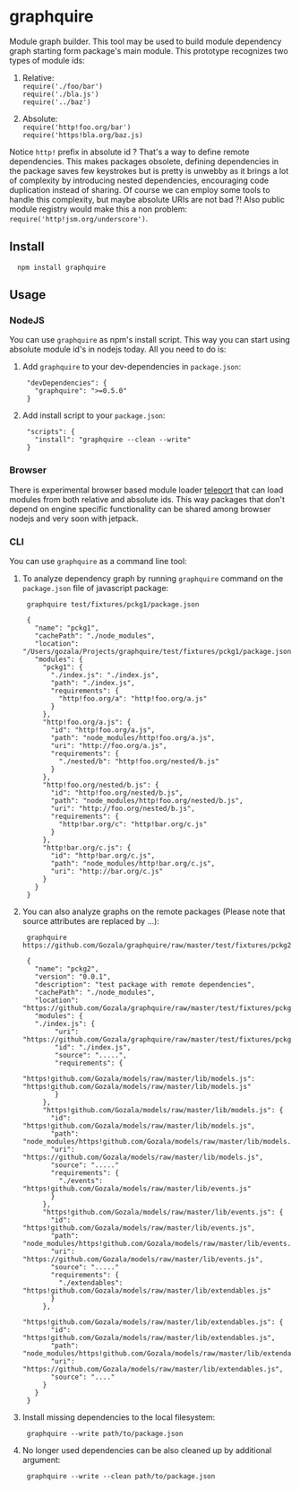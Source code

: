 # graphquire #

Module graph builder. This tool may be used to build module dependency graph
starting form package's main module. This prototype recognizes two types of
module ids:

  1. Relative:  
     `require('./foo/bar')`  
     `require('./bla.js')`  
     `require('../baz')`

  2. Absolute:  
     `require('http!foo.org/bar')`  
     `require('https!bla.org/baz.js)`

Notice `http!` prefix in absolute id ? That's a way to define remote
dependencies. This makes packages obsolete, defining dependencies in the package
saves few keystrokes but is pretty is unwebby as it brings a lot of complexity
by introducing nested dependencies, encouraging code duplication instead of
sharing. Of course we can employ some tools to handle this complexity, but
maybe absolute URIs are not bad ?! Also public module registry would make this
a non problem: `require('http!jsm.org/underscore')`.


## Install ##

      npm install graphquire

## Usage ##

### NodeJS ##

You can use `graphquire` as npm's install script. This way you can start using
absolute module id's in nodejs today. All you need to do is:

1. Add `graphquire` to your dev-dependencies in `package.json`:

        "devDependencies": {
          "graphquire": ">=0.5.0"
        }

2. Add install script to your `package.json`:

        "scripts": {
          "install": "graphquire --clean --write"
        }

### Browser ###

There is experimental browser based module loader
[teleport](https://github.com/Gozala/teleport/blob/experimental/npm-1.x.x/teleport.js)
that can load modules from both relative and absolute ids. This way packages
that don't depend on engine specific functionality can be shared among browser
nodejs and very soon with jetpack.

### CLI ###

You can use `graphquire` as a command line tool:

1. To analyze dependency graph by running `graphquire` command on the
`package.json` file of javascript package:

        graphquire test/fixtures/pckg1/package.json

        {
          "name": "pckg1",
          "cachePath": "./node_modules",
          "location": "/Users/gozala/Projects/graphquire/test/fixtures/pckg1/package.json",
          "modules": {
            "pckg1": {
              "./index.js": "./index.js",
              "path": "./index.js",
              "requirements": {
                "http!foo.org/a": "http!foo.org/a.js"
              }
            },
            "http!foo.org/a.js": {
              "id": "http!foo.org/a.js",
              "path": "node_modules/http!foo.org/a.js",
              "uri": "http://foo.org/a.js",
              "requirements": {
                "./nested/b": "http!foo.org/nested/b.js"
              }
            },
            "http!foo.org/nested/b.js": {
              "id": "http!foo.org/nested/b.js",
              "path": "node_modules/http!foo.org/nested/b.js",
              "uri": "http://foo.org/nested/b.js",
              "requirements": {
                "http!bar.org/c": "http!bar.org/c.js"
              }
            },
            "http!bar.org/c.js": {
              "id": "http!bar.org/c.js",
              "path": "node_modules/http!bar.org/c.js",
              "uri": "http://bar.org/c.js"
            }
          }
        }

2. You can also analyze graphs on the remote packages (Please note that source
   attributes are replaced by ...):

        graphquire https://github.com/Gozala/graphquire/raw/master/test/fixtures/pckg2/package.json

        {
          "name": "pckg2",
          "version": "0.0.1",
          "description": "test package with remote dependencies",
          "cachePath": "./node_modules",
          "location": "https://github.com/Gozala/graphquire/raw/master/test/fixtures/pckg2/package.json",
          "modules": {
          "./index.js": {
               "uri": "https://github.com/Gozala/graphquire/raw/master/test/fixtures/pckg2/index.js",
               "id": "./index.js",
               "source": ".....",
               "requirements": {
                  "https!github.com/Gozala/models/raw/master/lib/models.js": "https!github.com/Gozala/models/raw/master/lib/models.js"
               }
            },
            "https!github.com/Gozala/models/raw/master/lib/models.js": {
              "id": "https!github.com/Gozala/models/raw/master/lib/models.js",
              "path": "node_modules/https!github.com/Gozala/models/raw/master/lib/models.js",
              "uri": "https://github.com/Gozala/models/raw/master/lib/models.js",
              "source": "....."
              "requirements": {
                "./events": "https!github.com/Gozala/models/raw/master/lib/events.js"
              }
            },
            "https!github.com/Gozala/models/raw/master/lib/events.js": {
              "id": "https!github.com/Gozala/models/raw/master/lib/events.js",
              "path": "node_modules/https!github.com/Gozala/models/raw/master/lib/events.js",
              "uri": "https://github.com/Gozala/models/raw/master/lib/events.js",
              "source": "....."
              "requirements": {
                "./extendables": "https!github.com/Gozala/models/raw/master/lib/extendables.js"
              }
            },
            "https!github.com/Gozala/models/raw/master/lib/extendables.js": {
              "id": "https!github.com/Gozala/models/raw/master/lib/extendables.js",
              "path": "node_modules/https!github.com/Gozala/models/raw/master/lib/extendables.js",
              "uri": "https://github.com/Gozala/models/raw/master/lib/extendables.js",
              "source": "...."
            }
          }
        }

3. Install missing dependencies to the local filesystem:

        graphquire --write path/to/package.json

4. No longer used dependencies can be also cleaned up by additional argument:

        graphquire --write --clean path/to/package.json
